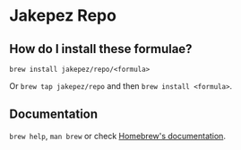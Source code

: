 # Jakepez Repo

## How do I install these formulae?

`brew install jakepez/repo/<formula>`

Or `brew tap jakepez/repo` and then `brew install <formula>`.

## Documentation

`brew help`, `man brew` or check [Homebrew's documentation](https://docs.brew.sh).
